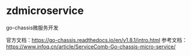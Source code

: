 # zdmicroservice
go-chassis微服务开发

官方文档：https://go-chassis.readthedocs.io/en/v1.8.1/intro.html
参考文档：https://www.infoq.cn/article/ServiceComb-Go-chassis-micro-service/
